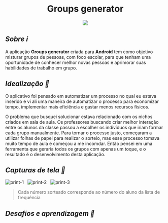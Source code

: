<h1 align="center">Groups generator</h1>

<p align="center">
  <a href="https://www.flaticon.com/authors/freepik"><img src="https://user-images.githubusercontent.com/56049250/95395495-295dc700-08d5-11eb-8aac-18931ec631b4.png"/></a>
</div>

<h2 align="left"><i>Sobre ℹ</i></h2>

<p align="left">
  A aplicação <b>Groups generator</b> criada para <b>Android</b> tem como objetivo misturar grupos de pessoas, com foco escolar, para que tenham uma oportunidade de conhecer melhor novas pessoas e aprimorar suas habilidades de trabalho em grupo.
</p>

<h2 align="left"><i>Idealização 💭</i></h2>
  
<p>
  O aplicativo foi pensado em automatizar um processo no qual eu estava inserido e vi ali uma maneira de automatizar o processo para economizar tempo, implementar mais eficiência e gastar menos recursos físicos.
</p>
<p>
  O problema que busquei solucionar estava relacionado com os nichos criados em sala de aula. Os professores buscando criar melhor interação entre os alunos da classe passou a escolher os indivíduos que iriam formar cada grupo manualmente. Para tornar o processo justo, começaram a utilizar folhas de papel para realizar o sorteio, mas esse processo tomava muito tempo de aula e começou a me incomdar. Então pensei em uma ferramenta que geraria todos os grupos com apenas um toque, e o resultado é o desenvolvimento desta aplicação.
</p>

<h2><i>Capturas de tela 📱</i></h2>

<img src="https://user-images.githubusercontent.com/56049250/95400748-cfafc980-08e1-11eb-8b8c-797fda3b3f6f.png" alt="print-1"/> &nbsp;
<img src="https://user-images.githubusercontent.com/56049250/95400755-d2aaba00-08e1-11eb-92b4-b7d458364c97.png" alt="print-2"/> &nbsp;
<img src="https://user-images.githubusercontent.com/56049250/95400752-d1798d00-08e1-11eb-823c-8c5d3ddebe05.png" alt="print-3"/> &nbsp;

> Cada número sorteado corresponde ao número do aluno da lista de frequência

<h2><i>Desafios e aprendizagem 🤔</i></h2>
